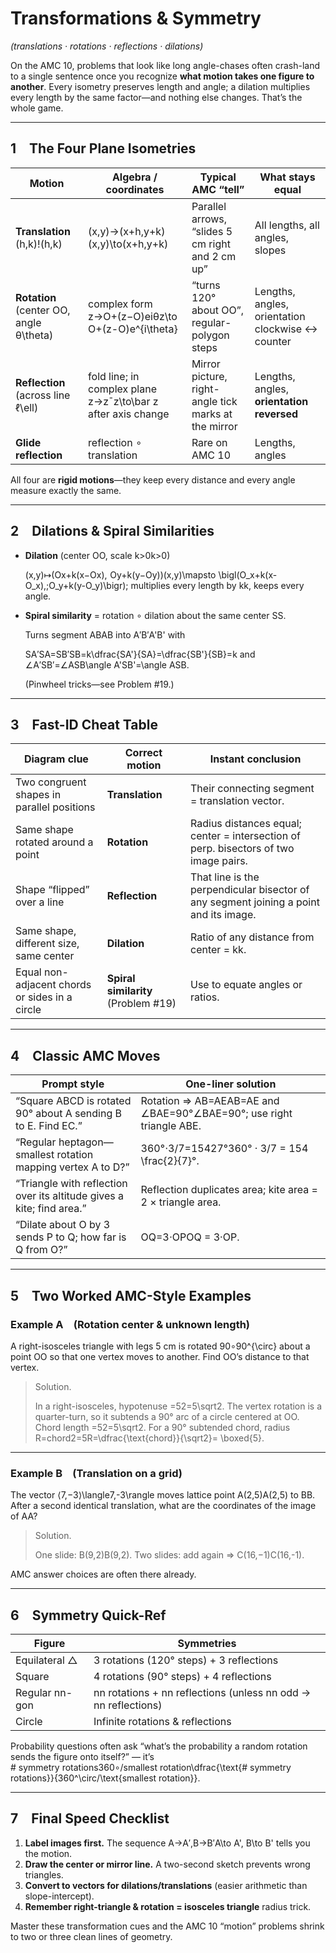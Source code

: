 # Transformations & Symmetry

*(translations · rotations · reflections · dilations)*

On the AMC 10, problems that look like long angle-chases often crash-land to a single sentence once you recognize **what motion takes one figure to another**.  Every isometry preserves length and angle; a dilation multiplies every length by the same factor—and nothing else changes.  That’s the whole game.

---

## 1 The Four Plane Isometries

| Motion | Algebra / coordinates | Typical AMC “tell” | What stays equal |
| --- | --- | --- | --- |
| **Translation**  ⁣(h,k)\!(h,k) | (x,y)→(x+h,y+k)(x,y)\to(x+h,y+k) | Parallel arrows, “slides 5 cm right and 2 cm up” | All lengths, all angles, slopes |
| **Rotation** (center OO, angle θ\theta) | complex form  z→O+(z−O)eiθz\to O+(z-O)e^{i\theta} | “turns 120° about OO”, regular-polygon steps | Lengths, angles, orientation clockwise ↔ counter |
| **Reflection** (across line ℓ\ell) | fold line; in complex plane z→zˉz\to\bar z after axis change | Mirror picture, right-angle tick marks at the mirror | Lengths, angles, **orientation reversed** |
| **Glide reflection** | reflection ∘ translation | Rare on AMC 10 | Lengths, angles |

All four are **rigid motions**—they keep every distance and every angle measure exactly the same.

---

## 2 Dilations & Spiral Similarities

- **Dilation** (center OO, scale k>0k>0)
    
    (x,y)↦(Ox+k(x−Ox),  Oy+k(y−Oy))(x,y)\mapsto \bigl(O_x+k(x-O_x),\;O_y+k(y-O_y)\bigr); multiplies every length by kk, keeps every angle.
    
- **Spiral similarity** = rotation ∘ dilation about the same center SS.
    
    Turns segment ABAB into A′B′A'B' with
    
    SA′SA=SB′SB=k\dfrac{SA'}{SA}=\dfrac{SB'}{SB}=k and ∠A′SB′=∠ASB\angle A'SB'=\angle ASB.
    
    (Pinwheel tricks—see Problem #19.)
    

---

## 3 Fast-ID Cheat Table

| Diagram clue | Correct motion | Instant conclusion |
| --- | --- | --- |
| Two congruent shapes in parallel positions | **Translation** | Their connecting segment = translation vector. |
| Same shape rotated around a point | **Rotation** | Radius distances equal; center = intersection of perp. bisectors of two image pairs. |
| Shape “flipped” over a line | **Reflection** | That line is the perpendicular bisector of any segment joining a point and its image. |
| Same shape, different size, same center | **Dilation** | Ratio of any distance from center = kk. |
| Equal non-adjacent chords or sides in a circle | **Spiral similarity** (Problem #19) | Use to equate angles or ratios. |

---

## 4 Classic AMC Moves

| Prompt style | One-liner solution |
| --- | --- |
| “Square ABCD is rotated 90° about A sending B to E. Find EC.” | Rotation ⇒ AB=AEAB=AE and ∠BAE=90°∠BAE=90°; use right triangle ABE. |
| “Regular heptagon—smallest rotation mapping vertex A to D?” | 360°⋅3/7=15427°360° · 3/7 = 154 \frac{2}{7}°. |
| “Triangle with reflection over its altitude gives a kite; find area.” | Reflection duplicates area; kite area = 2 × triangle area. |
| “Dilate about O by 3 sends P to Q; how far is Q from O?” | OQ=3⋅OPOQ = 3·OP. |

---

## 5 Two Worked AMC-Style Examples

### Example A (Rotation center & unknown length)

A right-isosceles triangle with legs 5 cm is rotated 90∘90^{\circ} about a point OO so that one vertex moves to another.  Find OO’s distance to that vertex.

> Solution.
> 
> 
> In a right-isosceles, hypotenuse =52=5\sqrt2.  The vertex rotation is a quarter-turn, so it subtends a 90° arc of a circle centered at OO.  Chord length =52=5\sqrt2.  For a 90° subtended chord, radius R=chord2=5R=\dfrac{\text{chord}}{\sqrt2}= \boxed{5}.
> 

---

### Example B (Translation on a grid)

The vector ⟨7,−3⟩\langle7,-3\rangle moves lattice point A(2,5)A(2,5) to BB.  After a second identical translation, what are the coordinates of the image of AA?

> Solution.
> 
> 
> One slide: B(9,2)B(9,2).  Two slides: add again ⇒ C(16,−1)C(16,-1).
> 

AMC answer choices are often there already.

---

## 6 Symmetry Quick-Ref

| Figure | Symmetries |
| --- | --- |
| Equilateral △ | 3 rotations (120° steps) + 3 reflections |
| Square | 4 rotations (90° steps) + 4 reflections |
| Regular nn-gon | nn rotations + nn reflections (unless nn odd → nn reflections) |
| Circle | Infinite rotations & reflections |

Probability questions often ask “what’s the probability a random rotation sends the figure onto itself?” — it’s # symmetry rotations360∘/smallest rotation\dfrac{\text{\# symmetry rotations}}{360^\circ/\text{smallest rotation}}.

---

## 7 Final Speed Checklist

1. **Label images first.** The sequence A→A′,B→B′A\to A', B\to B' tells you the motion.
2. **Draw the center or mirror line.** A two-second sketch prevents wrong triangles.
3. **Convert to vectors for dilations/translations** (easier arithmetic than slope-intercept).
4. **Remember right-triangle & rotation = isosceles triangle** radius trick.

Master these transformation cues and the AMC 10 “motion” problems shrink to two or three clean lines of geometry.